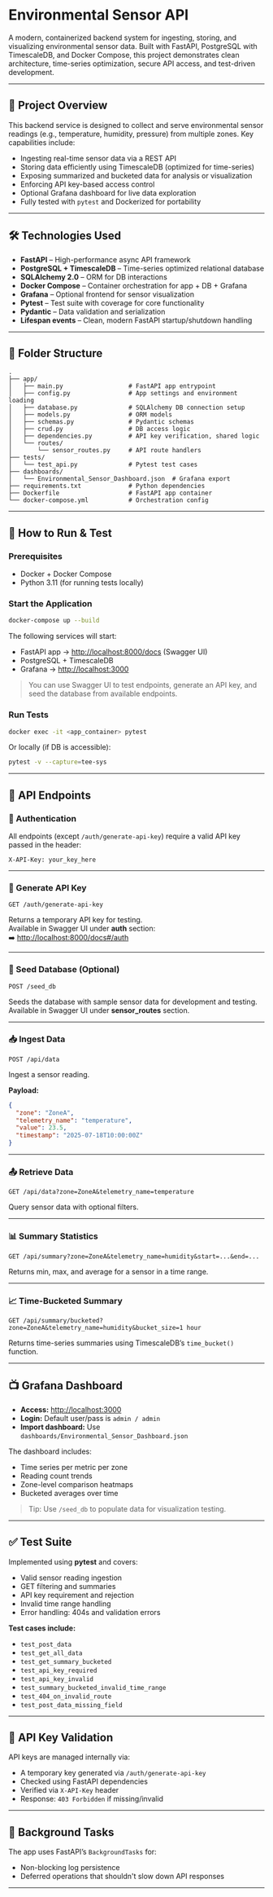 # Environmental Sensor API

A modern, containerized backend system for ingesting, storing, and visualizing environmental sensor data. Built with FastAPI, PostgreSQL with TimescaleDB, and Docker Compose, this project demonstrates clean architecture, time-series optimization, secure API access, and test-driven development.

---

## 🚀 Project Overview

This backend service is designed to collect and serve environmental sensor readings (e.g., temperature, humidity, pressure) from multiple zones. Key capabilities include:

- Ingesting real-time sensor data via a REST API
- Storing data efficiently using TimescaleDB (optimized for time-series)
- Exposing summarized and bucketed data for analysis or visualization
- Enforcing API key-based access control
- Optional Grafana dashboard for live data exploration
- Fully tested with `pytest` and Dockerized for portability

---

## 🛠️ Technologies Used

- **FastAPI** – High-performance async API framework
- **PostgreSQL + TimescaleDB** – Time-series optimized relational database
- **SQLAlchemy 2.0** – ORM for DB interactions
- **Docker Compose** – Container orchestration for app + DB + Grafana
- **Grafana** – Optional frontend for sensor visualization
- **Pytest** – Test suite with coverage for core functionality
- **Pydantic** – Data validation and serialization
- **Lifespan events** – Clean, modern FastAPI startup/shutdown handling

---

## 📁 Folder Structure

```
.
├── app/
│   ├── main.py                  # FastAPI app entrypoint
│   ├── config.py                # App settings and environment loading
│   ├── database.py              # SQLAlchemy DB connection setup
│   ├── models.py                # ORM models
│   ├── schemas.py               # Pydantic schemas
│   ├── crud.py                  # DB access logic
│   ├── dependencies.py          # API key verification, shared logic
│   └── routes/
│       └── sensor_routes.py     # API route handlers
├── tests/
│   └── test_api.py              # Pytest test cases
├── dashboards/
│   └── Environmental_Sensor_Dashboard.json  # Grafana export
├── requirements.txt             # Python dependencies
├── Dockerfile                   # FastAPI app container
└── docker-compose.yml           # Orchestration config
```

---

## 🧪 How to Run & Test

### Prerequisites

- Docker + Docker Compose
- Python 3.11 (for running tests locally)

### Start the Application

```bash
docker-compose up --build
```

The following services will start:

- FastAPI app → [http://localhost:8000/docs](http://localhost:8000/docs) (Swagger UI)
- PostgreSQL + TimescaleDB
- Grafana → [http://localhost:3000](http://localhost:3000)

> You can use Swagger UI to test endpoints, generate an API key, and seed the database from available endpoints.

### Run Tests

```bash
docker exec -it <app_container> pytest
```

Or locally (if DB is accessible):

```bash
pytest -v --capture=tee-sys
```

---

## 📡 API Endpoints

### 🔐 Authentication

All endpoints (except `/auth/generate-api-key`) require a valid API key passed in the header:

```
X-API-Key: your_key_here
```

---

### 🔑 Generate API Key

```
GET /auth/generate-api-key
```

Returns a temporary API key for testing.  
Available in Swagger UI under **auth** section:  
➡️ [http://localhost:8000/docs#/auth](http://localhost:8000/docs#/auth)

---

### 🧪 Seed Database (Optional)

```
POST /seed_db
```

Seeds the database with sample sensor data for development and testing.  
Available in Swagger UI under **sensor_routes** section.

---

### 📥 Ingest Data

```
POST /api/data
```

Ingest a sensor reading.

**Payload:**

```json
{
  "zone": "ZoneA",
  "telemetry_name": "temperature",
  "value": 23.5,
  "timestamp": "2025-07-18T10:00:00Z"
}
```

---

### 📤 Retrieve Data

```
GET /api/data?zone=ZoneA&telemetry_name=temperature
```

Query sensor data with optional filters.

---

### 📊 Summary Statistics

```
GET /api/summary?zone=ZoneA&telemetry_name=humidity&start=...&end=...
```

Returns min, max, and average for a sensor in a time range.

---

### 📈 Time-Bucketed Summary

```
GET /api/summary/bucketed?zone=ZoneA&telemetry_name=humidity&bucket_size=1 hour
```

Returns time-series summaries using TimescaleDB’s `time_bucket()` function.

---

## 📺 Grafana Dashboard

- **Access:** [http://localhost:3000](http://localhost:3000)
- **Login:** Default user/pass is `admin / admin`
- **Import dashboard:** Use `dashboards/Environmental_Sensor_Dashboard.json`

The dashboard includes:

- Time series per metric per zone
- Reading count trends
- Zone-level comparison heatmaps
- Bucketed averages over time

> Tip: Use `/seed_db` to populate data for visualization testing.

---

## ✅ Test Suite

Implemented using **pytest** and covers:

- Valid sensor reading ingestion
- GET filtering and summaries
- API key requirement and rejection
- Invalid time range handling
- Error handling: 404s and validation errors

**Test cases include:**

- `test_post_data`
- `test_get_all_data`
- `test_get_summary_bucketed`
- `test_api_key_required`
- `test_api_key_invalid`
- `test_summary_bucketed_invalid_time_range`
- `test_404_on_invalid_route`
- `test_post_data_missing_field`

---

## 🔐 API Key Validation

API keys are managed internally via:

- A temporary key generated via `/auth/generate-api-key`
- Checked using FastAPI dependencies
- Verified via `X-API-Key` header
- Response: `403 Forbidden` if missing/invalid

---

## 🧵 Background Tasks

The app uses FastAPI’s `BackgroundTasks` for:

- Non-blocking log persistence
- Deferred operations that shouldn't slow down API responses

---
